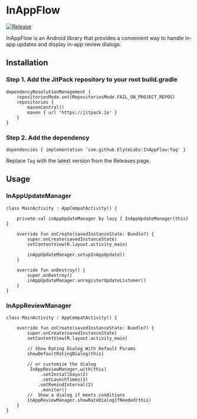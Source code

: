 # InAppFlow

[![Release](https://jitpack.io/v/ElyteLabs/InAppFlow.svg)](https://jitpack.io/#ElyteLabs/InAppFlow)

InAppFlow is an Android library that provides a convenient way to handle in-app updates and display in-app review dialogs.

## Installation

### Step 1. Add the JitPack repository to your root build.gradle

    
    dependencyResolutionManagement {
        repositoriesMode.set(RepositoriesMode.FAIL_ON_PROJECT_REPOS)
        repositories {
            mavenCentral()
            maven { url 'https://jitpack.io' }
        }
    }

### Step 2. Add the dependency


`dependencies {
    implementation 'com.github.ElyteLabs:InAppFlow:Tag'
}` 

Replace `Tag` with the latest version from the Releases page.

## Usage

### InAppUpdateManager



    class MainActivity : AppCompatActivity() {
    
        private val inAppUpdateManager by lazy { InAppUpdateManager(this) }
    
        override fun onCreate(savedInstanceState: Bundle?) {
            super.onCreate(savedInstanceState)
            setContentView(R.layout.activity_main)
    
            inAppUpdateManager.setupInAppUpdate()
        }
    
        override fun onDestroy() {
            super.onDestroy()
            inAppUpdateManager.unregisterUpdateListener()
        }
    }

 

### InAppReviewManager

    class MainActivity : AppCompatActivity() {
    
        override fun onCreate(savedInstanceState: Bundle?) {
            super.onCreate(savedInstanceState)
            setContentView(R.layout.activity_main)
    
            // Show Rating Dialog With Default Params
            showDefaultRatingDialog(this)
    
            // or customize the dialog
             InAppReviewManager.with(this)
                 .setInstallDays(2)
                 .setLaunchTimes(3)
                .setRemindInterval(2)
                 .monitor()
            //  Show a dialog if meets conditions
            InAppReviewManager.showRateDialogIfNeeded(this)
        }
    }
